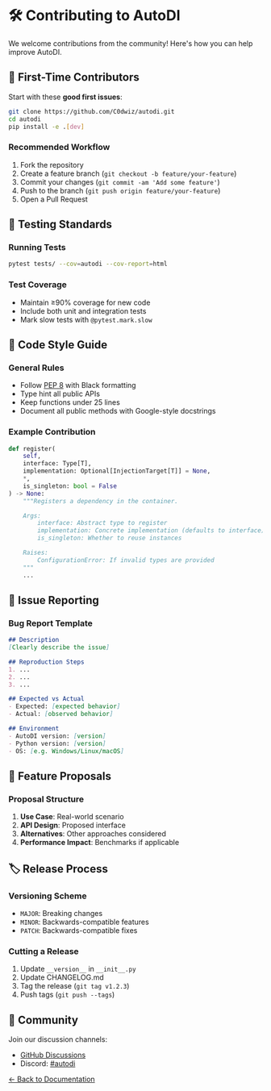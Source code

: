 # 🛠️ Contributing to AutoDI

We welcome contributions from the community! Here's how you can help improve AutoDI.

## 🚀 First-Time Contributors

Start with these **good first issues**:
```bash
git clone https://github.com/C0dwiz/autodi.git
cd autodi
pip install -e .[dev]
```

### Recommended Workflow
1. Fork the repository
2. Create a feature branch (`git checkout -b feature/your-feature`)
3. Commit your changes (`git commit -am 'Add some feature'`)
4. Push to the branch (`git push origin feature/your-feature`)
5. Open a Pull Request

## 🧪 Testing Standards

### Running Tests
```bash
pytest tests/ --cov=autodi --cov-report=html
```

### Test Coverage
- Maintain ≥90% coverage for new code
- Include both unit and integration tests
- Mark slow tests with `@pytest.mark.slow`

## 📝 Code Style Guide

### General Rules
- Follow [PEP 8](https://peps.python.org/pep-0008/) with Black formatting
- Type hint all public APIs
- Keep functions under 25 lines
- Document all public methods with Google-style docstrings

### Example Contribution
```python
def register(
    self,
    interface: Type[T],
    implementation: Optional[InjectionTarget[T]] = None,
    *,
    is_singleton: bool = False
) -> None:
    """Registers a dependency in the container.

    Args:
        interface: Abstract type to register
        implementation: Concrete implementation (defaults to interface)
        is_singleton: Whether to reuse instances

    Raises:
        ConfigurationError: If invalid types are provided
    """
    ...
```

## 🐛 Issue Reporting

### Bug Report Template
```markdown
## Description
[Clearly describe the issue]

## Reproduction Steps
1. ...
2. ...
3. ...

## Expected vs Actual
- Expected: [expected behavior]
- Actual: [observed behavior]

## Environment
- AutoDI version: [version]
- Python version: [version]
- OS: [e.g. Windows/Linux/macOS]
```

## 🎁 Feature Proposals

### Proposal Structure
1. **Use Case**: Real-world scenario
2. **API Design**: Proposed interface
3. **Alternatives**: Other approaches considered
4. **Performance Impact**: Benchmarks if applicable

## 🏷️ Release Process

### Versioning Scheme
- `MAJOR`: Breaking changes
- `MINOR`: Backwards-compatible features
- `PATCH`: Backwards-compatible fixes

### Cutting a Release
1. Update `__version__` in `__init__.py`
2. Update CHANGELOG.md
3. Tag the release (`git tag v1.2.3`)
4. Push tags (`git push --tags`)

## 💬 Community

Join our discussion channels:
- [GitHub Discussions](https://github.com/yourusername/autodi/discussions)
- Discord: [#autodi](https://discord.gg/invitecode)

[← Back to Documentation](README.md)
